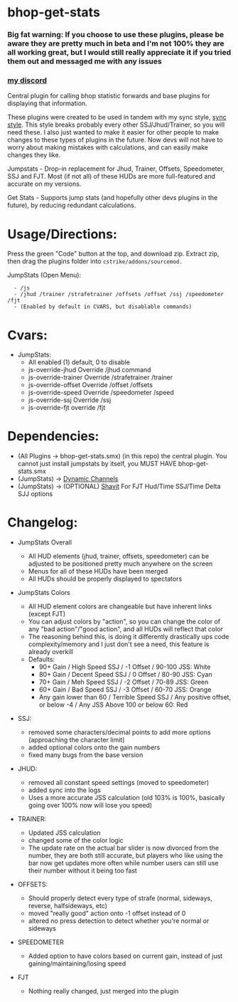 # bhop-get-stats

### Big fat warning: If you choose to use these plugins, please be aware they are pretty much in beta and I'm not 100% they are all working great, but I would still really appreciate it if you tried them out and messaged me with any issues

### [my discord](https://discord.gg/j9nfnjcUVd)

Central plugin for calling bhop statistic forwards and base plugins for displaying that information.

These plugins were created to be used in tandem with my sync style, [sync style](https://github.com/Nimmy2222/shavit-syncstyle). This style breaks probably every other SSJ/Jhud/Trainer, so you will need these. I also just wanted to make it easier for other people to make changes to these types of plugins in the future. Now devs will not have to worry about making mistakes with calculations, and can easily make changes they like.

Jumpstats - Drop-in replacement for Jhud, Trainer, Offsets, Speedometer, SSJ and FJT. Most (if not all) of these HUDs are more full-featured and accurate on my versions.

Get Stats - Supports jump stats (and hopefully other devs plugins in the future), by reducing redundant calculations.

# Usage/Directions:

Press the green "Code" button at the top, and download zip. Extract zip, then drag the plugins folder into ```cstrike/addons/sourcemod.```

  JumpStats (Open Menu):
  ```
    - /js
    - /jhud /trainer /strafetrainer /offsets /offset /ssj /speedometer /fjt 
	- (Enabled by default in CVARS, but disablable commands)
  ```

# Cvars:
* JumpStats:
   * All enabled (1) default, 0 to disable
   * js-override-jhud Override /jhud command
   * js-override-trainer Override /strafetrainer /trainer
   * js-override-offset Override /offset /offsets
   * js-override-speed Override /speedometer /speed
   * js-override-ssj Override /ssj
   * js-override-fjt override /fjt

# Dependencies:
* (All Plugins -> bhop-get-stats.smx) (in this repo) the central plugin. You cannot just install jumpstats by itself, you MUST HAVE bhop-get-stats.smx
* (JumpStats) -> [Dynamic Channels](https://github.com/Vauff/DynamicChannels)
* (JumpStats) -> (OPTIONAL) [Shavit](https://github.com/shavitush/bhoptimer) For FJT Hud/Time SSJ/Time Delta SJJ options

# Changelog:
* JumpStats Overall
	* All HUD elements (jhud, trainer, offsets, speedometer) can be adjusted to be positioned pretty much anywhere on the screen
	* Menus for all of these HUDs have been merged
   	* All HUDs should be properly displayed to spectators
 
* JumpStats Colors
	* All HUD element colors are changeable but have inherent links (except FJT)
   	* You can adjust colors by "action", so you can change the color of any "bad action"/"good action", and all HUDs will reflect that color
   	* The reasoning behind this, is doing it differently drastically ups code complexity/memory and I just don't see a need, this feature is already overkill
   	* Defaults:
   		* 90+ Gain / High Speed SSJ / -1 Offset / 90-100 JSS: White
   	 	* 80+ Gain / Decent Speed SSJ / 0 Offset / 80-90 JSS: Cyan
   	  	* 70+ Gain / Meh Speed SSJ / -2 Offset / 70-89 JSS: Green
   	  	* 60+ Gain / Bad Speed SSJ / -3 Offset / 60-70 JSS: Orange
   	  	* Any gain lower than 60 / Terrible Speed SSJ / Any positive offset, or below -4 / Any JSS Above 100 or below 60: Red

* SSJ:
	* removed some characters/decimal points to add more options (approaching the character limit)
	* added optional colors onto the gain numbers
	* fixed many bugs from the base version

* JHUD:
	* removed all constant speed settings (moved to speedometer)
	* added sync into the logs
	* Uses a more accurate JSS calculation (old 103% is 100%, basically going over 100% now will lose you speed)

* TRAINER:
	* Updated JSS calculation
	* changed some of the color logic
	* The update rate on the actual bar slider is now divorced from the number, they are both still accurate, but players who like using the bar now get updates more often while number users can still use their number without it being too fast

* OFFSETS:
	* Should properly detect every type of strafe (normal, sideways, reverse, halfsideways, etc)
   	* moved "really good" action onto -1 offset instead of 0
   	* altered no press detection to detect whether you're normal or sideways

 * SPEEDOMETER
   	* Added option to have colors based on current gain, instead of just gaining/maintaining/losing speed

* FJT
	* Nothing really changed, just merged into the plugin
